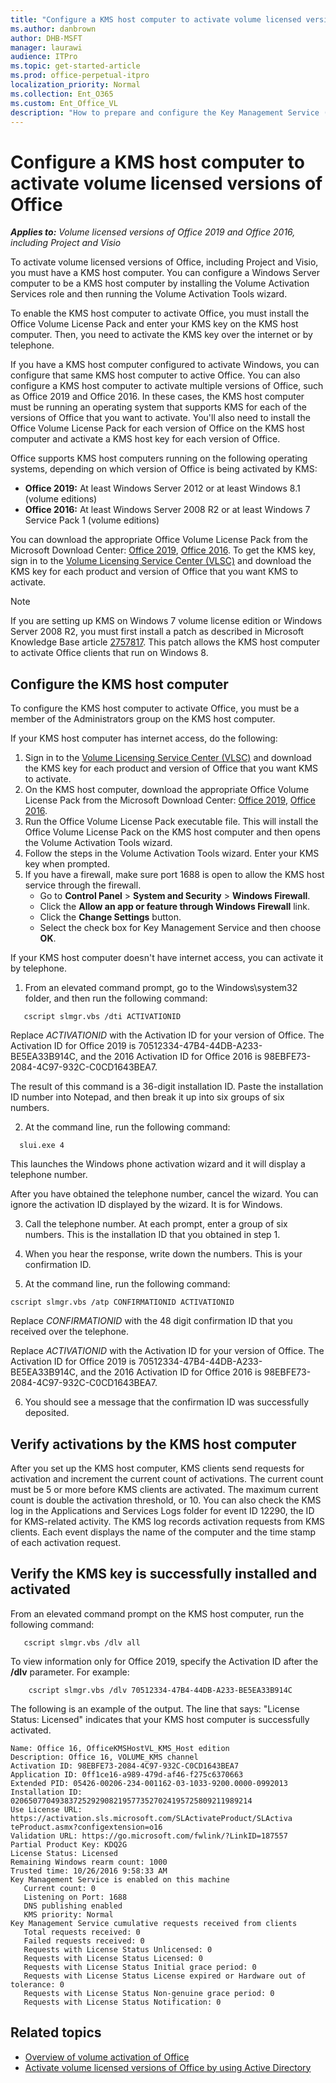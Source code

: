 ```yaml
---
title: "Configure a KMS host computer to activate volume licensed versions of Office"
ms.author: danbrown
author: DHB-MSFT
manager: laurawi
audience: ITPro
ms.topic: get-started-article
ms.prod: office-perpetual-itpro
localization_priority: Normal
ms.collection: Ent_O365
ms.custom: Ent_Office_VL
description: "How to prepare and configure the Key Management Service (KMS) host computer to enable client computers to activate Office 2016."
---
```


# Configure a KMS host computer to activate volume licensed versions of Office

 ***Applies to:*** *Volume licensed versions of Office 2019 and Office 2016, including Project and Visio*

To activate volume licensed versions of Office, including Project and Visio, you must have a KMS host computer. You can configure a Windows Server computer to be a KMS host computer by installing the Volume Activation Services role and then running the Volume Activation Tools wizard.

To enable the KMS host computer to activate Office, you must install the Office Volume License Pack and enter your KMS key on the KMS host computer. Then, you need to activate the KMS key over the internet or by telephone. 

If you have a KMS host computer configured to activate Windows, you can configure that same KMS host computer to active Office. You can also configure a KMS host computer to activate multiple versions of Office, such as Office 2019 and Office 2016. In these cases, the KMS host computer must be running an operating system that supports KMS for each of the versions of Office that you want to activate. You'll also need to install the Office Volume License Pack for each version of Office on the KMS host computer and activate a KMS host key for each version of Office.

Office supports KMS host computers running on the following operating systems, depending on which version of Office is being activated by KMS:
- **Office 2019:** At least Windows Server 2012 or at least Windows 8.1 (volume editions)
- **Office 2016:** At least Windows Server 2008 R2 or at least Windows 7 Service Pack 1 (volume editions)
 
You can download the appropriate Office Volume License Pack from the Microsoft Download Center: [Office 2019](https://www.microsoft.com/downloads/details.aspx?id=57342), [Office 2016](https://www.microsoft.com/download/details.aspx?id=49164). To get the KMS key, sign in to the [Volume Licensing Service Center (VLSC)](https://www.microsoft.com/licensing/servicecenter/default.aspx) and download the KMS key for each product and version of Office that you want KMS to activate.

> [!NOTE]
> If you are setting up KMS on Windows 7 volume license edition or Windows Server 2008 R2, you must first install a patch as described in Microsoft Knowledge Base article [2757817](https://go.microsoft.com/fwlink/p/?LinkId=254800). This patch allows the KMS host computer to activate Office clients that run on Windows 8.


## Configure the KMS host computer

To configure the KMS host computer to activate Office, you must be a member of the Administrators group on the KMS host computer.

If your KMS host computer has internet access, do the following:

1. Sign in to the [Volume Licensing Service Center (VLSC)](https://www.microsoft.com/licensing/servicecenter/default.aspx) and download the KMS key for each product and version of Office that you want KMS to activate.
2. On the KMS host computer, download the appropriate Office Volume License Pack from the Microsoft Download Center: [Office 2019](https://www.microsoft.com/downloads/details.aspx?id=57342), [Office 2016](https://www.microsoft.com/download/details.aspx?id=49164). 
3. Run the Office Volume License Pack executable file. This will install the Office Volume License Pack on the KMS host computer and then opens the Volume Activation Tools wizard.
4. Follow the steps in the Volume Activation Tools wizard. Enter your KMS key when prompted.
5. If you have a firewall, make sure port 1688 is open to allow the KMS host service through the firewall.
   - Go to **Control Panel** > **System and Security** > **Windows Firewall**.
   - Click the **Allow an app or feature through Windows Firewall** link.
   - Click the **Change Settings** button.
   - Select the check box for Key Management Service and then choose **OK**.

    
  
If your KMS host computer doesn't have internet access, you can activate it by telephone.

1. From an elevated command prompt, go to the Windows\system32 folder, and then run the following command: 
   
``` 
   cscript slmgr.vbs /dti ACTIVATIONID
 ```   
   Replace *ACTIVATIONID* with the Activation ID for your version of Office. The Activation ID for Office 2019 is 70512334-47B4-44DB-A233-BE5EA33B914C, and the 2016 Activation ID for Office 2016 is 98EBFE73-2084-4C97-932C-C0CD1643BEA7.  
  
   The result of this command is a 36-digit installation ID. Paste the installation ID number into Notepad, and then break it up into six groups of six numbers.
    
2. At the command line, run the following command:

```
  slui.exe 4
```

This launches the Windows phone activation wizard and it will display a telephone number.
    
After you have obtained the telephone number, cancel the wizard. You can ignore the activation ID displayed by the wizard. It is for Windows. 
  
3. Call the telephone number. At each prompt, enter a group of six numbers. This is the installation ID that you obtained in step 1.
    
4. When you hear the response, write down the numbers. This is your confirmation ID.
    
5. At the command line, run the following command:

 ```
cscript slmgr.vbs /atp CONFIRMATIONID ACTIVATIONID
```
Replace *CONFIRMATIONID* with the 48 digit confirmation ID that you received over the telephone. 

Replace *ACTIVATIONID* with the Activation ID for your version of Office. The Activation ID for Office 2019 is 70512334-47B4-44DB-A233-BE5EA33B914C, and the 2016 Activation ID for Office 2016 is 98EBFE73-2084-4C97-932C-C0CD1643BEA7.  

  
6. You should see a message that the confirmation ID was successfully deposited.
    


## Verify activations by the KMS host computer

After you set up the KMS host computer, KMS clients send requests for activation and increment the current count of activations. The current count must be 5 or more before KMS clients are activated. The maximum current count is double the activation threshold, or 10. You can also check the KMS log in the Applications and Services Logs folder for event ID 12290, the ID for KMS-related activity. The KMS log records activation requests from KMS clients. Each event displays the name of the computer and the time stamp of each activation request.
  

## Verify the KMS key is successfully installed and activated

From an elevated command prompt on the KMS host computer, run the following command:
 
```
   cscript slmgr.vbs /dlv all
```    
    
To view information only for Office 2019, specify the Activation ID after the **/dlv** parameter. For example: 

```   
    cscript slmgr.vbs /dlv 70512334-47B4-44DB-A233-BE5EA33B914C
```
 
The following is an example of the output. The line that says: "License Status: Licensed" indicates that your KMS host computer is successfully activated.
    
   ```
   Name: Office 16, OfficeKMSHostVL_KMS_Host edition
   Description: Office 16, VOLUME_KMS channel
   Activation ID: 98EBFE73-2084-4C97-932C-C0CD1643BEA7
   Application ID: 0ff1ce16-a989-479d-af46-f275c6370663
   Extended PID: 05426-00206-234-001162-03-1033-9200.0000-0992013
   Installation ID: 020650770493837252929082195773527024195725809211989214
   Use License URL: https://activation.sls.microsoft.com/SLActivateProduct/SLActiva
   teProduct.asmx?configextension=o16
   Validation URL: https://go.microsoft.com/fwlink/?LinkID=187557
   Partial Product Key: KDQ2G
   License Status: Licensed
   Remaining Windows rearm count: 1000
   Trusted time: 10/26/2016 9:58:33 AM
   Key Management Service is enabled on this machine
      Current count: 0
      Listening on Port: 1688
      DNS publishing enabled
      KMS priority: Normal
   Key Management Service cumulative requests received from clients
      Total requests received: 0
      Failed requests received: 0
      Requests with License Status Unlicensed: 0
      Requests with License Status Licensed: 0
      Requests with License Status Initial grace period: 0
      Requests with License Status License expired or Hardware out of tolerance: 0
      Requests with License Status Non-genuine grace period: 0
      Requests with License Status Notification: 0
   ```


    
## Related topics

- [Overview of volume activation of Office](plan-volume-activation-of-office.md)
- [Activate volume licensed versions of Office by using Active Directory](activate-office-by-using-active-directory.md)

